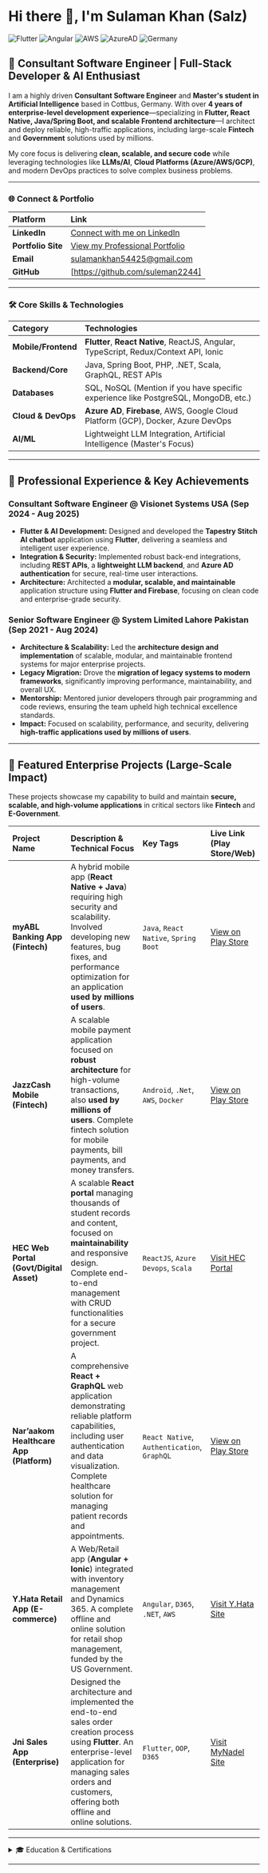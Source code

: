 # Hi there 👋, I'm Sulaman Khan (Salz)
![Flutter](https://img.shields.io/badge/Flutter-02569B?style=for-the-badge&logo=flutter&logoColor=white)
![Angular](https://img.shields.io/badge/Angular-DD0031?style=for-the-badge&logo=angular&logoColor=white)
![AWS](https://img.shields.io/badge/AWS-232F3E?style=for-the-badge&logo=amazon-aws&logoColor=white)
![AzureAD](https://img.shields.io/badge/Azure%20AD-0078D4?style=for-the-badge&logo=microsoft-azure&logoColor=white)
![Germany](https://img.shields.io/badge/Based%20in-Germany-black?style=for-the-badge)
## 🚀 Consultant Software Engineer | Full-Stack Developer & AI Enthusiast

I am a highly driven **Consultant Software Engineer** and **Master's student in Artificial Intelligence** based in Cottbus, Germany. With over **4 years of enterprise-level development experience**—specializing in **Flutter, React Native, Java/Spring Boot, and scalable Frontend architecture**—I architect and deploy reliable, high-traffic applications, including large-scale **Fintech** and **Government** solutions used by millions.

My core focus is delivering **clean, scalable, and secure code** while leveraging technologies like **LLMs/AI**, **Cloud Platforms (Azure/AWS/GCP)**, and modern DevOps practices to solve complex business problems.

---

### 🌐 Connect & Portfolio

| Platform | Link |
| :--- | :--- |
| **LinkedIn** | [Connect with me on LinkedIn](https://www.linkedin.com/in/salman-khan-1254761b5/) |
| **Portfolio Site** | [View my Professional Portfolio](https://singular-gingersnap-f2c759.netlify.app/) |
| **Email** | sulamankhan54425@gmail.com |
| **GitHub** | [https://github.com/suleman2244] | 

---

### 🛠️ Core Skills & Technologies

| Category | Technologies |
| :--- | :--- |
| **Mobile/Frontend** | **Flutter**, **React Native**, ReactJS, Angular, TypeScript, Redux/Context API, Ionic |
| **Backend/Core** | Java, Spring Boot, PHP, .NET, Scala, GraphQL, REST APIs |
| **Databases** | SQL, NoSQL (Mention if you have specific experience like PostgreSQL, MongoDB, etc.) |
| **Cloud & DevOps** | **Azure AD**, **Firebase**, AWS, Google Cloud Platform (GCP), Docker, Azure DevOps |
| **AI/ML** | Lightweight LLM Integration, Artificial Intelligence (Master's Focus) |

---

## 💼 Professional Experience & Key Achievements

### Consultant Software Engineer @ Visionet Systems USA (Sep 2024 - Aug 2025)

* **Flutter & AI Development:** Designed and developed the **Tapestry Stitch AI chatbot** application using **Flutter**, delivering a seamless and intelligent user experience.
* **Integration & Security:** Implemented robust back-end integrations, including **REST APIs**, a **lightweight LLM backend**, and **Azure AD authentication** for secure, real-time user interactions.
* **Architecture:** Architected a **modular, scalable, and maintainable** application structure using **Flutter and Firebase**, focusing on clean code and enterprise-grade security.

### Senior Software Engineer @ System Limited Lahore Pakistan (Sep 2021 - Aug 2024)

* **Architecture & Scalability:** Led the **architecture design and implementation** of scalable, modular, and maintainable frontend systems for major enterprise projects.
* **Legacy Migration:** Drove the **migration of legacy systems to modern frameworks**, significantly improving performance, maintainability, and overall UX.
* **Mentorship:** Mentored junior developers through pair programming and code reviews, ensuring the team upheld high technical excellence standards.
* **Impact:** Focused on scalability, performance, and security, delivering **high-traffic applications used by millions of users**.

---

## 🌟 Featured Enterprise Projects (Large-Scale Impact)

These projects showcase my capability to build and maintain **secure, scalable, and high-volume applications** in critical sectors like **Fintech** and **E-Government**.

| Project Name | Description & Technical Focus | Key Tags | Live Link (Play Store/Web) |
| :--- | :--- | :--- | :--- |
| **myABL Banking App (Fintech)** | A hybrid mobile app (**React Native + Java**) requiring high security and scalability. Involved developing new features, bug fixes, and performance optimization for an application **used by millions of users**. | `Java`, `React Native`, `Spring Boot` | [View on Play Store](https://play.google.com/store/apps/details?id=com.ofss.digx.mobile.android.allied&hl=en) |
| **JazzCash Mobile (Fintech)** | A scalable mobile payment application focused on **robust architecture** for high-volume transactions, also **used by millions of users**. Complete fintech solution for mobile payments, bill payments, and money transfers. | `Android`, `.Net`, `AWS`, `Docker` | [View on Play Store](https://play.google.com/store/apps/details?id=com.techlogix.mobilinkcustomer&hl=en) |
| **HEC Web Portal (Govt/Digital Asset)** | A scalable **React portal** managing thousands of student records and content, focused on **maintainability** and responsive design. Complete end-to-end management with CRUD functionalities for a secure government project. | `ReactJS`, `Azure Devops`, `Scala` | [Visit HEC Portal](https://eservices.hec.gov.pk/) |
| **Nar’aakom Healthcare App (Platform)** | A comprehensive **React + GraphQL** web application demonstrating reliable platform capabilities, including user authentication and data visualization. Complete healthcare solution for managing patient records and appointments. | `React Native`, `Authentication`, `GraphQL` | [View on Play Store](https://play.google.com/store/apps/details?id=qa.phcc.mobil) |
| **Y.Hata Retail App (E-commerce)** | A Web/Retail app (**Angular + Ionic**) integrated with inventory management and Dynamics 365. A complete offline and online solution for retail shop management, funded by the US Government. | `Angular`, `D365`, `.NET`, `AWS` | [Visit Y.Hata Site](https://www.yhata.com/) |
| **Jni Sales App (Enterprise)** | Designed the architecture and implemented the end-to-end sales order creation process using **Flutter**. An enterprise-level application for managing sales orders and customers, offering both offline and online solutions. | `Flutter`, `OOP`, `D365` | [Visit MyNadel Site](https://www.mynadel.com/) |

---

<details>
<summary>🎓 Education & Certifications</summary>

* **Master of Science - Artificial Intelligence** (2025 - Present)
  * *BTU Cottbus, Germany*
* **Bachelor of Science - Computer Science** (2017 - 2021)
  * *UET Lahore, Pakistan*
* **Certifications:**
  * Google Cloud Training (Qwiklabs)
  * React Native Practical Guide (Udemy)
  * Hacktoberfest Contributor (2020–2022)
</details>

---
